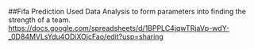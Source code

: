 ##Fifa Prediction 
Used Data Analysis to form parameters into finding the strength of a team.
https://docs.google.com/spreadsheets/d/1BPPLC4jqwTRjaVp-wdY-_0D84MVLsYdu4ODiXOjcFao/edit?usp=sharing

